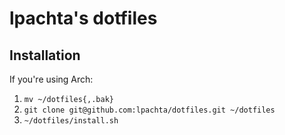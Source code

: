 # lpachta's dotfiles

## Installation

If you're using Arch:

1. `mv ~/dotfiles{,.bak}`
2. `git clone git@github.com:lpachta/dotfiles.git ~/dotfiles`
3. `~/dotfiles/install.sh`

